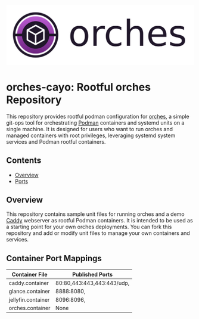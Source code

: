 ![orches logo](https://raw.githubusercontent.com/orches-team/common/main/orches-logo-text.png)

# orches-cayo: Rootful orches Repository

This repository provides rootful podman configuration  for [orches](https://github.com/orches-team/orches), a simple git-ops tool for orchestrating [Podman](https://podman.io/) containers and systemd units on a single machine. It is designed for users who want to run orches and managed containers with root privileges, leveraging systemd system services and Podman rootful containers.

## Contents

- [Overview](#overview)
- [Ports](#container-port-mappings)

## Overview

This repository contains sample unit files for running orches and a demo [Caddy](https://caddyserver.com/) webserver as rootful Podman containers. It is intended to be used as a starting point for your own orches deployments. You can fork this repository and add or modify unit files to manage your own containers and services.

## Container Port Mappings

| Container File | Published Ports |
|----------------|-----------------|
| caddy.container | 80:80,443:443,443:443/udp, |
| glance.container | 8888:8080, |
| jellyfin.container | 8096:8096, |
| orches.container | None |
